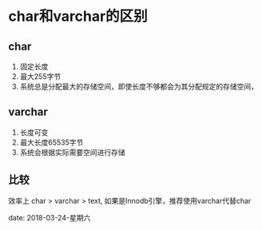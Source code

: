 # char和varchar的区别

## char 

1. 固定长度
2. 最大255字节
3. 系统总是分配最大的存储空间，即使长度不够都会为其分配规定的存储空间，


## varchar

1. 长度可变
2. 最大长度65535字节
3. 系统会根据实际需要空间进行存储

## 比较

效率上 char > varchar > text, 如果是Innodb引擎，推荐使用varchar代替char


date: 2018-03-24-星期六
